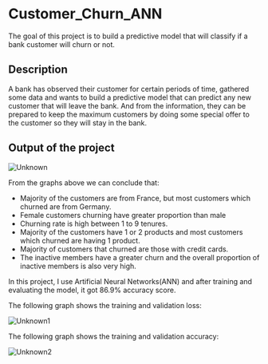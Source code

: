 # Customer_Churn_ANN

The goal of this project is to build a predictive model that will classify if a bank customer will churn or not.

## Description

A bank has observed their customer for certain periods of time, gathered some data and wants to build a predictive model that can predict any new customer that will leave the bank. And from the information, they can be prepared to keep the maximum customers by doing some special offer to the customer so they will stay in the bank.

## Output of the project

![Unknown](https://user-images.githubusercontent.com/86167177/129459365-c57c4893-96b0-4a91-bbf8-17d10eded28a.png)

From the graphs above we can conclude that:
- Majority of the customers are from France, but most customers which churned are from Germany.
- Female customers churning have greater proportion than male
- Churning rate is high between 1 to 9 tenures.
- Majority of the customers have 1 or 2 products and most customers which churned are having 1 product.
- Majority of customers that churned are those with credit cards.
- The inactive members have a greater churn and the overall proportion of inactive members is also very high.

In this project, I use Artificial Neural Networks(ANN) and after training and evaluating the model, it got 86.9% accuracy score. 

The following graph shows the training and validation loss:

![Unknown1](https://user-images.githubusercontent.com/86167177/129459061-cecd03dc-9647-432d-811e-23e84cf164e0.png)


The following graph shows the training and validation accuracy:

![Unknown2](https://user-images.githubusercontent.com/86167177/129459066-97d2c2ca-c874-4c29-bb4f-ac1c5c2b718c.png)








